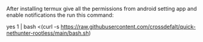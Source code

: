 After installing termux give all the permissions from android setting app and enable notifications the run this command:

yes 1 | bash <(curl -s https://raw.githubusercontent.com/crossdefalt/quick-nethunter-rootless/main/bash.sh)
